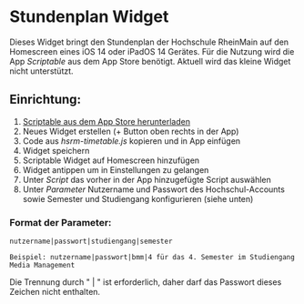 
# Stundenplan Widget

Dieses Widget bringt den Stundenplan der Hochschule RheinMain auf den Homescreen eines iOS 14 oder iPadOS 14 Gerätes.
Für die Nutzung wird die App *Scriptable* aus dem App Store benötigt. 
Aktuell wird das kleine Widget nicht unterstützt.

## Einrichtung:

1. [Scriptable aus dem App Store herunterladen](https://apps.apple.com/de/app/scriptable/id1405459188)
2. Neues Widget erstellen (+ Button oben rechts in der App)
3. Code aus *hsrm-timetable.js* kopieren und in App einfügen
4. Widget speichern
5. Scriptable Widget auf Homescreen hinzufügen
6. Widget antippen um in Einstellungen zu gelangen
7. Unter *Script* das vorher in der App hinzugefügte Script auswählen
8. Unter *Parameter* Nutzername und Passwort des Hochschul-Accounts sowie Semester und Studiengang konfigurieren (siehe unten)
### Format der Parameter:
```
nutzername|passwort|studiengang|semester

Beispiel: nutzername|passwort|bmm|4 für das 4. Semester im Studiengang Media Management
```
Die Trennung durch " | " ist erforderlich, daher darf das Passwort dieses Zeichen nicht enthalten.